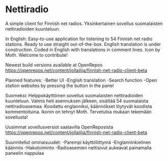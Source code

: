 # Nettiradio
A simple client for Finnish net radios. Yksinkertainen sovellus suomalaisten nettiradioiden kuunteluun.

In English:
Easy-to-use application for listening to 54 Finnish net radio stations. Ready to use straight out-of-the-box. English translation is under construction. Coded in English with translations in comment lines. Icon by Moth. Welcome to contribute!

Newest build versions available at OpenRepos
https://openrepos.net/content/jollailija/finnish-net-radio-client-beta

Planned features:
-Better UI
-English translation
-Search function
-Open station websites by pressing the button in the panel

Suomeksi:
Helppokäyttöinen sovellus suomalaisten nettiradioiden kuunteluun. Valmis heti asennuksen jälkeen, sisältää 54 suomalaista nettiradioasemaa. Koodattu englanniksi, käännökset löytyvät koodista kommentoituina. Ikonin on tehnyt Moth. Tervetuloa mukaan tekemään sovellusta!

Uusimmat sovellusversiot saatavilla OpenReposista
https://openrepos.net/content/jollailija/finnish-net-radio-client-beta

Suunnitellut ominaisuudet:
-Parempi käyttöliittymä
-Englanninkielinen käännös
-Hakutoiminto
-Radioasemien nettisivut aukeavat painamalla paneelin nappulaa
